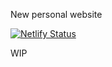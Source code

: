 New personal website

[![Netlify Status](https://api.netlify.com/api/v1/badges/fbb636c4-7b42-4cf7-83af-fb6e6e4275aa/deploy-status)](https://app.netlify.com/sites/heuristic-villani-f3ff39/deploys)

WIP
